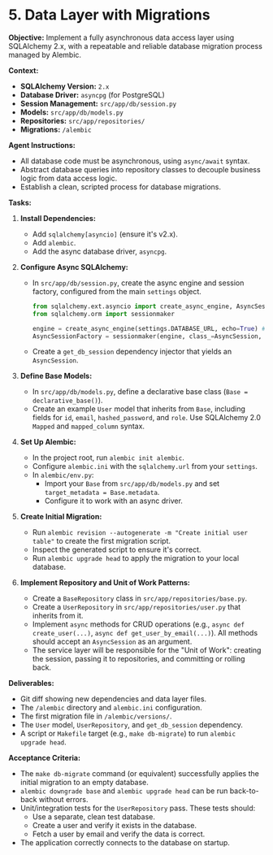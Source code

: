 # 5. Data Layer with Migrations

**Objective:**
Implement a fully asynchronous data access layer using SQLAlchemy 2.x, with a repeatable and reliable database migration process managed by Alembic.

**Context:**
- **SQLAlchemy Version:** `2.x`
- **Database Driver:** `asyncpg` (for PostgreSQL)
- **Session Management:** `src/app/db/session.py`
- **Models:** `src/app/db/models.py`
- **Repositories:** `src/app/repositories/`
- **Migrations:** `/alembic`

**Agent Instructions:**
-   All database code must be asynchronous, using `async/await` syntax.
-   Abstract database queries into repository classes to decouple business logic from data access logic.
-   Establish a clean, scripted process for database migrations.

**Tasks:**

1.  **Install Dependencies:**
    -   Add `sqlalchemy[asyncio]` (ensure it's v2.x).
    -   Add `alembic`.
    -   Add the async database driver, `asyncpg`.

2.  **Configure Async SQLAlchemy:**
    -   In `src/app/db/session.py`, create the async engine and session factory, configured from the main `settings` object.
        ```python
        from sqlalchemy.ext.asyncio import create_async_engine, AsyncSession
        from sqlalchemy.orm import sessionmaker

        engine = create_async_engine(settings.DATABASE_URL, echo=True) # echo for dev
        AsyncSessionFactory = sessionmaker(engine, class_=AsyncSession, expire_on_commit=False)
        ```
    -   Create a `get_db_session` dependency injector that yields an `AsyncSession`.

3.  **Define Base Models:**
    -   In `src/app/db/models.py`, define a declarative base class (`Base = declarative_base()`).
    -   Create an example `User` model that inherits from `Base`, including fields for `id`, `email`, `hashed_password`, and `role`. Use SQLAlchemy 2.0 `Mapped` and `mapped_column` syntax.

4.  **Set Up Alembic:**
    -   In the project root, run `alembic init alembic`.
    -   Configure `alembic.ini` with the `sqlalchemy.url` from your `settings`.
    -   In `alembic/env.py`:
        -   Import your `Base` from `src/app/db/models.py` and set `target_metadata = Base.metadata`.
        -   Configure it to work with an async driver.

5.  **Create Initial Migration:**
    -   Run `alembic revision --autogenerate -m "Create initial user table"` to create the first migration script.
    -   Inspect the generated script to ensure it's correct.
    -   Run `alembic upgrade head` to apply the migration to your local database.

6.  **Implement Repository and Unit of Work Patterns:**
    -   Create a `BaseRepository` class in `src/app/repositories/base.py`.
    -   Create a `UserRepository` in `src/app/repositories/user.py` that inherits from it.
    -   Implement `async` methods for CRUD operations (e.g., `async def create_user(...)`, `async def get_user_by_email(...)`). All methods should accept an `AsyncSession` as an argument.
    -   The service layer will be responsible for the "Unit of Work": creating the session, passing it to repositories, and committing or rolling back.

**Deliverables:**
-   Git diff showing new dependencies and data layer files.
-   The `/alembic` directory and `alembic.ini` configuration.
-   The first migration file in `/alembic/versions/`.
-   The `User` model, `UserRepository`, and `get_db_session` dependency.
-   A script or `Makefile` target (e.g., `make db-migrate`) to run `alembic upgrade head`.

**Acceptance Criteria:**
-   The `make db-migrate` command (or equivalent) successfully applies the initial migration to an empty database.
-   `alembic downgrade base` and `alembic upgrade head` can be run back-to-back without errors.
-   Unit/integration tests for the `UserRepository` pass. These tests should:
    -   Use a separate, clean test database.
    -   Create a user and verify it exists in the database.
    -   Fetch a user by email and verify the data is correct.
-   The application correctly connects to the database on startup.
